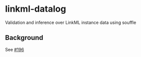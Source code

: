 # linkml-datalog

Validation and inference over LinkML instance data using souffle





## Background

See [#196](https://github.com/linkml/linkml/discussions/196)

